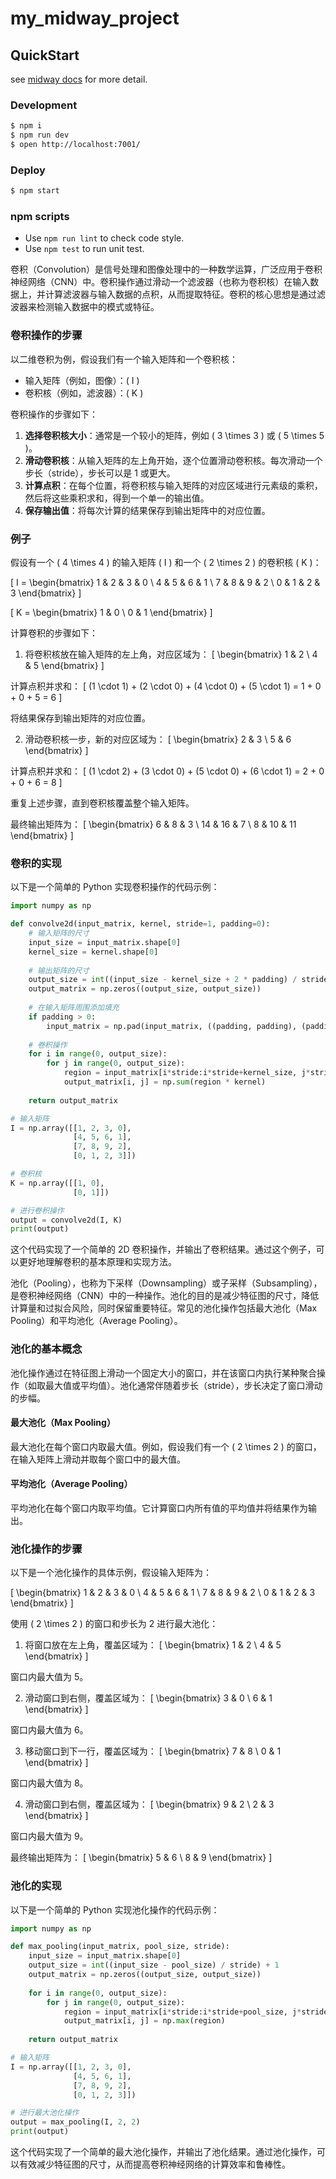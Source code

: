 # my_midway_project

## QuickStart

<!-- add docs here for user -->

see [midway docs][midway] for more detail.

### Development

```bash
$ npm i
$ npm run dev
$ open http://localhost:7001/
```

### Deploy

```bash
$ npm start
```

### npm scripts

- Use `npm run lint` to check code style.
- Use `npm test` to run unit test.


[midway]: https://midwayjs.org


卷积（Convolution）是信号处理和图像处理中的一种数学运算，广泛应用于卷积神经网络（CNN）中。卷积操作通过滑动一个滤波器（也称为卷积核）在输入数据上，并计算滤波器与输入数据的点积，从而提取特征。卷积的核心思想是通过滤波器来检测输入数据中的模式或特征。

### 卷积操作的步骤

以二维卷积为例，假设我们有一个输入矩阵和一个卷积核：

- 输入矩阵（例如，图像）：\( I \)
- 卷积核（例如，滤波器）：\( K \)

卷积操作的步骤如下：

1. **选择卷积核大小**：通常是一个较小的矩阵，例如 \( 3 \times 3 \) 或 \( 5 \times 5 \)。
2. **滑动卷积核**：从输入矩阵的左上角开始，逐个位置滑动卷积核。每次滑动一个步长（stride），步长可以是 1 或更大。
3. **计算点积**：在每个位置，将卷积核与输入矩阵的对应区域进行元素级的乘积，然后将这些乘积求和，得到一个单一的输出值。
4. **保存输出值**：将每次计算的结果保存到输出矩阵中的对应位置。

### 例子

假设有一个 \( 4 \times 4 \) 的输入矩阵 \( I \) 和一个 \( 2 \times 2 \) 的卷积核 \( K \)：

\[ I = \begin{bmatrix}
1 & 2 & 3 & 0 \\
4 & 5 & 6 & 1 \\
7 & 8 & 9 & 2 \\
0 & 1 & 2 & 3
\end{bmatrix} \]

\[ K = \begin{bmatrix}
1 & 0 \\
0 & 1
\end{bmatrix} \]

计算卷积的步骤如下：

1. 将卷积核放在输入矩阵的左上角，对应区域为：
\[ \begin{bmatrix}
1 & 2 \\
4 & 5
\end{bmatrix} \]

计算点积并求和：
\[ (1 \cdot 1) + (2 \cdot 0) + (4 \cdot 0) + (5 \cdot 1) = 1 + 0 + 0 + 5 = 6 \]

将结果保存到输出矩阵的对应位置。

2. 滑动卷积核一步，新的对应区域为：
\[ \begin{bmatrix}
2 & 3 \\
5 & 6
\end{bmatrix} \]

计算点积并求和：
\[ (1 \cdot 2) + (3 \cdot 0) + (5 \cdot 0) + (6 \cdot 1) = 2 + 0 + 0 + 6 = 8 \]

重复上述步骤，直到卷积核覆盖整个输入矩阵。

最终输出矩阵为：
\[ \begin{bmatrix}
6 & 8 & 3 \\
14 & 16 & 7 \\
8 & 10 & 11
\end{bmatrix} \]

### 卷积的实现

以下是一个简单的 Python 实现卷积操作的代码示例：

```python
import numpy as np

def convolve2d(input_matrix, kernel, stride=1, padding=0):
    # 输入矩阵的尺寸
    input_size = input_matrix.shape[0]
    kernel_size = kernel.shape[0]
    
    # 输出矩阵的尺寸
    output_size = int((input_size - kernel_size + 2 * padding) / stride) + 1
    output_matrix = np.zeros((output_size, output_size))
    
    # 在输入矩阵周围添加填充
    if padding > 0:
        input_matrix = np.pad(input_matrix, ((padding, padding), (padding, padding)), mode='constant')
    
    # 卷积操作
    for i in range(0, output_size):
        for j in range(0, output_size):
            region = input_matrix[i*stride:i*stride+kernel_size, j*stride:j*stride+kernel_size]
            output_matrix[i, j] = np.sum(region * kernel)
    
    return output_matrix

# 输入矩阵
I = np.array([[1, 2, 3, 0],
              [4, 5, 6, 1],
              [7, 8, 9, 2],
              [0, 1, 2, 3]])

# 卷积核
K = np.array([[1, 0],
              [0, 1]])

# 进行卷积操作
output = convolve2d(I, K)
print(output)
```

这个代码实现了一个简单的 2D 卷积操作，并输出了卷积结果。通过这个例子，可以更好地理解卷积的基本原理和实现方法。

池化（Pooling），也称为下采样（Downsampling）或子采样（Subsampling），是卷积神经网络（CNN）中的一种操作。池化的目的是减少特征图的尺寸，降低计算量和过拟合风险，同时保留重要特征。常见的池化操作包括最大池化（Max Pooling）和平均池化（Average Pooling）。

### 池化的基本概念

池化操作通过在特征图上滑动一个固定大小的窗口，并在该窗口内执行某种聚合操作（如取最大值或平均值）。池化通常伴随着步长（stride），步长决定了窗口滑动的步幅。

#### 最大池化（Max Pooling）
最大池化在每个窗口内取最大值。例如，假设我们有一个 \( 2 \times 2 \) 的窗口，在输入矩阵上滑动并取每个窗口中的最大值。

#### 平均池化（Average Pooling）
平均池化在每个窗口内取平均值。它计算窗口内所有值的平均值并将结果作为输出。

### 池化操作的步骤

以下是一个池化操作的具体示例，假设输入矩阵为：

\[ \begin{bmatrix}
1 & 2 & 3 & 0 \\
4 & 5 & 6 & 1 \\
7 & 8 & 9 & 2 \\
0 & 1 & 2 & 3
\end{bmatrix} \]

使用 \( 2 \times 2 \) 的窗口和步长为 2 进行最大池化：

1. 将窗口放在左上角，覆盖区域为：
\[ \begin{bmatrix}
1 & 2 \\
4 & 5
\end{bmatrix} \]

窗口内最大值为 5。

2. 滑动窗口到右侧，覆盖区域为：
\[ \begin{bmatrix}
3 & 0 \\
6 & 1
\end{bmatrix} \]

窗口内最大值为 6。

3. 移动窗口到下一行，覆盖区域为：
\[ \begin{bmatrix}
7 & 8 \\
0 & 1
\end{bmatrix} \]

窗口内最大值为 8。

4. 滑动窗口到右侧，覆盖区域为：
\[ \begin{bmatrix}
9 & 2 \\
2 & 3
\end{bmatrix} \]

窗口内最大值为 9。

最终输出矩阵为：
\[ \begin{bmatrix}
5 & 6 \\
8 & 9
\end{bmatrix} \]

### 池化的实现

以下是一个简单的 Python 实现池化操作的代码示例：

```python
import numpy as np

def max_pooling(input_matrix, pool_size, stride):
    input_size = input_matrix.shape[0]
    output_size = int((input_size - pool_size) / stride) + 1
    output_matrix = np.zeros((output_size, output_size))
    
    for i in range(0, output_size):
        for j in range(0, output_size):
            region = input_matrix[i*stride:i*stride+pool_size, j*stride:j*stride+pool_size]
            output_matrix[i, j] = np.max(region)
    
    return output_matrix

# 输入矩阵
I = np.array([[1, 2, 3, 0],
              [4, 5, 6, 1],
              [7, 8, 9, 2],
              [0, 1, 2, 3]])

# 进行最大池化操作
output = max_pooling(I, 2, 2)
print(output)
```

这个代码实现了一个简单的最大池化操作，并输出了池化结果。通过池化操作，可以有效减少特征图的尺寸，从而提高卷积神经网络的计算效率和鲁棒性。